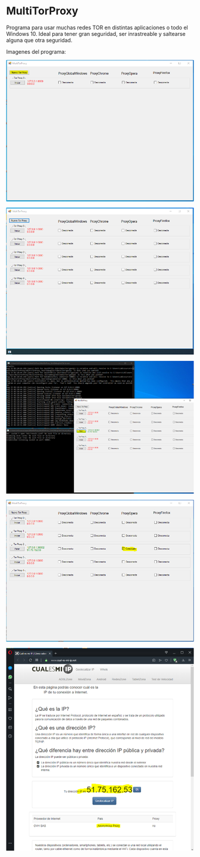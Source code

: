 # MultiTorProxy
Programa para usar muchas redes TOR en distintas aplicaciones o todo el Windows 10. Ideal para tener gran seguridad, ser inrastreable y saltearse alguna que otra seguridad.

Imagenes del programa:


![1](1.PNG?raw=true)

![2](2.PNG?raw=true)

![3](3.PNG?raw=true)

![4](4.PNG?raw=true)

![5](5.PNG?raw=true)

